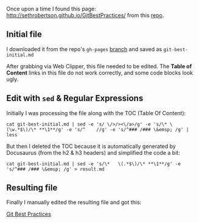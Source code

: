 Once upon a time I found this page:
<http://sethrobertson.github.io/GitBestPractices/>
from this [repo](https://github.com/SethRobertson/GitBestPractices).

## Initial file

I downloaded it from the repo's `gh-pages` [branch](https://raw.githubusercontent.com/SethRobertson/GitBestPractices/gh-pages/index.md) and saved as `git-best-initial.md`

After grabbing via Web Clipper, this file needed to be edited. The **Table of Content** links in this file do not work correctly, and some code blocks look ugly.

## Edit with `sed` & Regular Expressions

Initially I was processing the file along with the TOC (Table Of Content):

```
cat git-best-initial.md | sed -e 's/ \/>/><\/a>/g' -e 's/\* \(\w.*$\)/\* **\1**/g' -e 's/^    //g' -e 's/^### /### \&emsp; /g' | less
```

But then I deleted the TOC because it is automatically generated by Docusaurus (from the h2 & h3 headers) and simplified the code a bit:

```
cat git-best-initial.md | sed -e 's/\*   \(.*$\)/\* **\1**/g' -e 's/^### /### \&emsp; /g' > result.md
```

## Resulting file

Finally I manually edited the resulting file and got this:

[Git Best Practices](../../../workplace/git/git-best-practicies)
